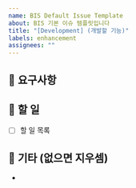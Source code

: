```yaml
---
name: BIS Default Issue Template
about: BIS 기본 이슈 템플릿입니다
title: "[Development] (개발할 기능)"
labels: enhancement
assignees: ""
---
```


## 📕 요구사항

## 📜 할 일

- [ ] 할 일 목록

## 🎸 기타 (없으면 지우셈)

-
